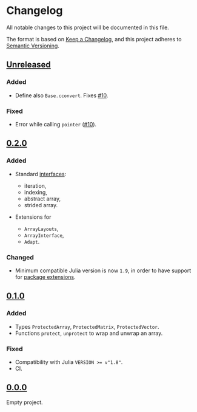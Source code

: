 # Changelog

All notable changes to this project will be documented in this file.

The format is based on [Keep a Changelog](https://keepachangelog.com),
and this project adheres to [Semantic Versioning](https://semver.org).

<!--
Types of changes:
- `Added` for new features;
- `Changed` for changes in existing functionality;
- `Deprecated` for soon-to-be removed features;
- `Removed` for now removed features;
- `Fixed` for any bug fixes;
- `Security` in case of vulnerabilities.
-->

## [Unreleased]

### Added

- Define also `Base.cconvert`. Fixes [#10].

### Fixed

- Error while calling `pointer` ([#10]).

[#10]: https://github.com/FedericoStra/ProtectedArrays.jl/issues/10

## [0.2.0]

### Added

- Standard [interfaces](https://docs.julialang.org/en/v1/manual/interfaces/):
  - iteration,
  - indexing,
  - abstract array,
  - strided array.

- Extensions for
  - `ArrayLayouts`,
  - `ArrayInterface`,
  - `Adapt`.

### Changed

- Minimum compatible Julia version is now `1.9`, in order to have support for
  [package extensions](https://docs.julialang.org/en/v1/manual/code-loading/#man-extensions).

## [0.1.0]

### Added

- Types `ProtectedArray`, `ProtectedMatrix`, `ProtectedVector`.
- Functions `protect`, `unprotect` to wrap and unwrap an array.

### Fixed

- Compatibility with Julia `VERSION >= v"1.8"`.
- CI.

## [0.0.0]

Empty project.

[Unreleased]: https://github.com/FedericoStra/ProtectedArrays.jl/compare/v0.2.0...HEAD
[0.2.0]: https://github.com/FedericoStra/ProtectedArrays.jl/compare/v0.1.0...v0.2.0
[0.1.0]: https://github.com/FedericoStra/ProtectedArrays.jl/compare/v0.0.0...v0.1.0
[0.0.0]: https://github.com/FedericoStra/ProtectedArrays.jl/releases/tag/v0.0.0
